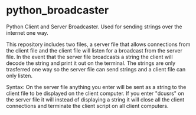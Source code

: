 # python_broadcaster
Python Client and Server Broadcaster. Used for sending strings over the internet one way. 

This repository includes two files, a server file that allows connections from the client file and the client file will listen for a broadcast from the server file. 
In the event that the server file broadcasts a string the client will decode the string and print it out on the terminal. The strings are only trasferred one way so the server file can send strings and a client file can only listen.

Syntax: 
On the server file anything you enter will be sent as a string to the client file to be displayed on the client computer.
If you enter "dcusrs" on the server file it will instead of displaying a string it will close all the client connections and terminate the client script on all client computers.
